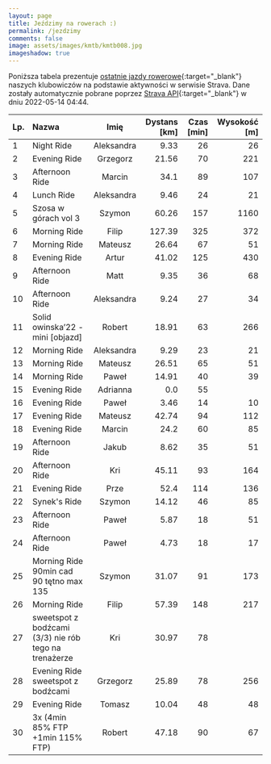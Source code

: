 ```yaml
---
layout: page
title: Jeździmy na rowerach :)
permalink: /jezdzimy
comments: false
image: assets/images/kmtb/kmtb008.jpg
imageshadow: true
---
```


Poniższa tabela prezentuje [ostatnie jazdy rowerowe](https://www.strava.com/clubs/336381){:target="_blank"} naszych klubowiczów na podstawie aktywności w serwisie Strava. Dane zostały automatycznie pobrane poprzez [Strava API](https://developers.strava.com/docs/reference/#api-Clubs-getClubActivitiesById){:target="_blank"} w dniu 2022-05-14 04:44.

Lp. | Nazwa | Imię | Dystans [km] | Czas [min] | Wysokość [m]
:--- | :--- | :---: | ---: | ---: | ---:
1|Night Ride|Aleksandra|9.33|26|26
2|Evening Ride|Grzegorz|21.56|70|221
3|Afternoon Ride|Marcin|34.1|89|107
4|Lunch Ride|Aleksandra|9.46|24|21
5|Szosa w górach vol 3|Szymon|60.26|157|1160
6|Morning Ride|Filip|127.39|325|372
7|Morning Ride|Mateusz|26.64|67|51
8|Evening Ride|Artur|41.02|125|430
9|Afternoon Ride|Matt|9.35|36|68
10|Afternoon Ride|Aleksandra|9.24|27|34
11|Solid owinska’22 - mini [objazd]|Robert|18.91|63|266
12|Morning Ride|Aleksandra|9.29|23|21
13|Morning Ride|Mateusz|26.51|65|51
14|Morning Ride|Paweł|14.91|40|39
15|Evening Ride|Adrianna|0.0|55|
16|Evening Ride|Paweł|3.46|14|10
17|Evening Ride|Mateusz|42.74|94|112
18|Evening Ride|Marcin|24.2|60|85
19|Afternoon Ride|Jakub|8.62|35|51
20|Afternoon Ride|Kri|45.11|93|164
21|Evening Ride|Prze|52.4|114|136
22|Synek's Ride|Szymon|14.12|46|85
23|Afternoon Ride|Paweł|5.87|18|51
24|Afternoon Ride|Paweł|4.73|18|17
25|Morning Ride 90min cad 90 tętno max 135|Szymon|31.07|91|173
26|Morning Ride|Filip|57.39|148|217
27|sweetspot z bodźcami (3/3)  nie rób tego na trenażerze |Kri|30.97|78|
28|Evening Ride sweetspot z bodźcami|Grzegorz|25.89|78|256
29|Evening Ride|Tomasz|10.04|48|48
30|3x (4min 85% FTP +1min 115% FTP)|Robert|47.18|90|67
